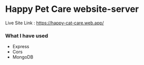 # Happy Pet Care  website-server

Live Site Link : https://happy-cat-care.web.app/

### What I have used

 * Express
 * Cors
 * MongoDB


 
